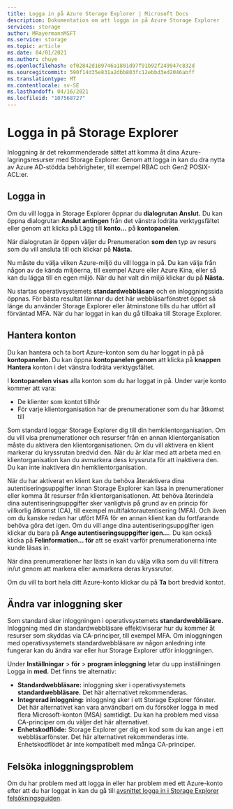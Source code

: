 ```yaml
---
title: Logga in på Azure Storage Explorer | Microsoft Docs
description: Dokumentation om att logga in på Azure Storage Explorer
services: storage
author: MRayermannMSFT
ms.service: storage
ms.topic: article
ms.date: 04/01/2021
ms.author: chuye
ms.openlocfilehash: ef02842d189746a1801d97f91b92f249947c832d
ms.sourcegitcommit: 590f14d35e831a2dbb803fc12ebbd3ed2046abff
ms.translationtype: MT
ms.contentlocale: sv-SE
ms.lasthandoff: 04/16/2021
ms.locfileid: "107568727"
---
```

# <a name="sign-in-to-storage-explorer"></a>Logga in på Storage Explorer

Inloggning är det rekommenderade sättet att komma åt dina Azure-lagringsresurser med Storage Explorer. Genom att logga in kan du dra nytta av Azure AD-stödda behörigheter, till exempel RBAC och Gen2 POSIX-ACL:er. 

## <a name="how-to-sign-in"></a>Logga in

Om du vill logga in Storage Explorer öppnar du **dialogrutan Anslut.** Du kan öppna dialogrutan **Anslut antingen** från det vänstra lodräta verktygsfältet eller genom att klicka på Lägg till **konto...** på **kontopanelen**.

När dialogrutan är öppen väljer du Prenumeration **som den** typ av resurs som du vill ansluta till och klickar på **Nästa.**

Nu måste du välja vilken Azure-miljö du vill logga in på. Du kan välja från någon av de kända miljöerna, till exempel Azure eller Azure Kina, eller så kan du lägga till en egen miljö. När du har valt din miljö klickar du på **Nästa.**

Nu startas operativsystemets **standardwebbläsare** och en inloggningssida öppnas. För bästa resultat lämnar du det här webbläsarfönstret öppet så länge du använder Storage Explorer eller åtminstone tills du har utfört all förväntad MFA. När du har loggat in kan du gå tillbaka till Storage Explorer.

## <a name="managing-accounts"></a>Hantera konton

Du kan hantera och ta bort Azure-konton som du har loggat in på på **kontopanelen.** Du kan öppna **kontopanelen genom** att klicka på **knappen Hantera** konton i det vänstra lodräta verktygsfältet.

I **kontopanelen visas** alla konton som du har loggat in på. Under varje konto kommer att vara:
- De klienter som kontot tillhör
- För varje klientorganisation har de prenumerationer som du har åtkomst till

Som standard loggar Storage Explorer dig till din hemklientorganisation. Om du vill visa prenumerationer och resurser från en annan klientorganisation måste du aktivera den klientorganisationen. Om du vill aktivera en klient markerar du kryssrutan bredvid den. När du är klar med att arbeta med en klientorganisation kan du avmarkera dess kryssruta för att inaktivera den. Du kan inte inaktivera din hemklientorganisation.

När du har aktiverat en klient kan du behöva återaktivera dina autentiseringsuppgifter innan Storage Explorer kan läsa in prenumerationer eller komma åt resurser från klientorganisationen. Att behöva återindela dina autentiseringsuppgifter sker vanligtvis på grund av en princip för villkorlig åtkomst (CA), till exempel multifaktorautentisering (MFA). Och även om du kanske redan har utfört MFA för en annan klient kan du fortfarande behöva göra det igen. Om du vill ange dina autentiseringsuppgifter igen klickar du bara på **Ange autentiseringsuppgifter igen...**. Du kan också klicka på **Felinformation... för** att se exakt varför prenumerationerna inte kunde läsas in.

När dina prenumerationer har lästs in kan du välja vilka som du vill filtrera in/ut genom att markera eller avmarkera deras kryssrutor.

Om du vill ta bort hela ditt Azure-konto klickar du på **Ta** bort bredvid kontot.

## <a name="changing-where-sign-in-happens"></a>Ändra var inloggning sker

Som standard sker inloggningen i operativsystemets **standardwebbläsare.** Inloggning med din standardwebbläsare effektiviserar hur du kommer åt resurser som skyddas via CA-principer, till exempel MFA. Om inloggningen med operativsystemets  standardwebbläsare av någon anledning inte fungerar kan du ändra var eller hur Storage Explorer utför inloggningen.

Under **Inställningar**  >  **för**  >  **program inloggning** letar du upp inställningen Logga in **med.** Det finns tre alternativ:
- **Standardwebbläsare:** inloggning sker i operativsystemets **standardwebbläsare.** Det här alternativet rekommenderas.
- **Integrerad inloggning:** inloggning sker i ett Storage Explorer fönster. Det här alternativet kan vara användbart om du försöker logga in med flera Microsoft-konton (MSA) samtidigt. Du kan ha problem med vissa CA-principer om du väljer det här alternativet.
- **Enhetskodflöde:** Storage Explorer ger dig en kod som du kan ange i ett webbläsarfönster. Det här alternativet rekommenderas inte. Enhetskodflödet är inte kompatibelt med många CA-principer.

## <a name="troubleshooting-sign-in-issues"></a>Felsöka inloggningsproblem

Om du har problem med att logga in eller har problem med ett Azure-konto efter att du har loggat in kan du gå till [avsnittet logga in i Storage Explorer felsökningsguiden](./storage-explorer-troubleshooting.md#sign-in-issues).
